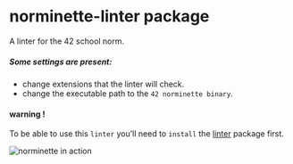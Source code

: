 # norminette-linter package

A linter for the 42 school norm.

##### Some settings are present:
 - change extensions that the linter will check.
 - change the executable path to the `42 norminette binary`.

#### warning !

To be able to use this `linter` you'll need to
`install` the [linter](https://atom.io/packages/linter) package first.

![norminette in action](http://i.imgur.com/bzorLBT.png)
